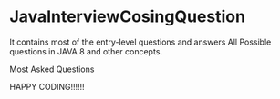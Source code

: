 # JavaInterviewCosingQuestion
It contains most of the entry-level questions and answers
All Possible questions in JAVA 8 and other concepts.

Most Asked Questions


HAPPY CODING!!!!!!
